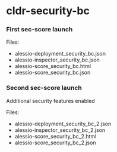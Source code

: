 # cldr-security-bc

### First sec-score launch

Files:
* alessio-deployment_security_bc.json
* alessio-inspector_security_bc.json
* alessio-score_security_bc.html
* alessio-score_security_bc.json


### Second sec-score launch
Additional security features enabled

Files:
* alessio-deployment_security_bc_2.json
* alessio-inspector_security_bc_2.json
* alessio-score_security_bc_2.html
* alessio-score_security_bc_2.json

